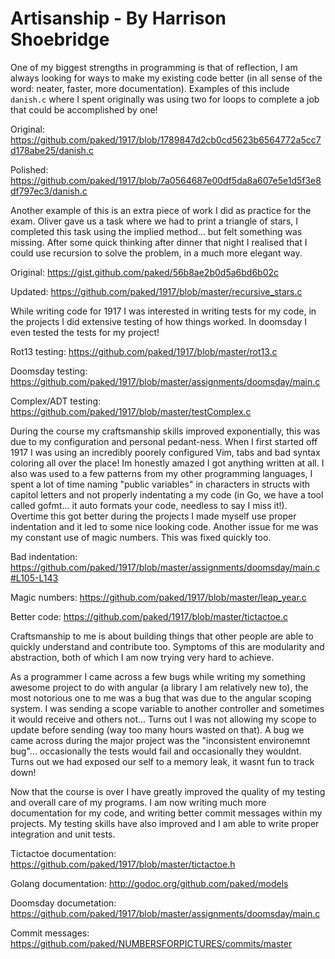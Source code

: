 # Artisanship - By Harrison Shoebridge
One of my biggest strengths in programming is that of reflection, I am always looking for ways to make my existing code better (in all sense of the word: neater, faster, more documentation). Examples of this include `danish.c` where I spent originally was using two for loops to complete a job that could be accomplished by one!

Original: https://github.com/paked/1917/blob/1789847d2cb0cd5623b6564772a5cc7d178abe25/danish.c

Polished: https://github.com/paked/1917/blob/7a0564687e00df5da8a607e5e1d5f3e8df797ec3/danish.c

Another example of this is an extra piece of work I did as practice for the exam. Oliver gave us a task where we had to print a triangle of stars, I completed this task using the implied method... but felt something was missing. After some quick thinking after dinner that night I realised that I could use recursion to solve the problem, in a much more elegant way.

Original: https://gist.github.com/paked/56b8ae2b0d5a6bd6b02c

Updated: https://github.com/paked/1917/blob/master/recursive_stars.c

While writing code for 1917 I was interested in writing tests for my code, in the projects I did extensive testing of how things worked. In doomsday I even tested the tests for my project!

Rot13 testing: https://github.com/paked/1917/blob/master/rot13.c

Doomsday testing: https://github.com/paked/1917/blob/master/assignments/doomsday/main.c

Complex/ADT testing: https://github.com/paked/1917/blob/master/testComplex.c

During the course my craftsmanship skills improved exponentially, this was due to my configuration and personal pedant-ness. When I first started off 1917 I was using an incredibly poorely configured Vim, tabs and bad syntax coloring all over the place! Im honestly amazed I got anything written at all. I also was used to a few patterns from my other programming languages, I spent a lot of time naming "public variables" in characters in structs with capitol letters and not properly indentating a my code (in Go, we have a tool called gofmt... it auto formats your code, needless to say I miss it!). Overtime this got better during the projects I made myself use proper indentation and it led to some nice looking code. Another issue for me was my constant use of magic numbers. This was fixed quickly too.

Bad indentation: https://github.com/paked/1917/blob/master/assignments/doomsday/main.c#L105-L143

Magic numbers: https://github.com/paked/1917/blob/master/leap_year.c

Better code: https://github.com/paked/1917/blob/master/tictactoe.c

Craftsmanship to me is about building things that other people are able to quickly understand and contribute too. Symptoms of this are modularity and abstraction, both of which I am now trying very hard to achieve.

As a programmer I came across a few bugs while writing my something awesome project to do with angular (a library I am relatively new to), the most notorious one to me was a bug that was due to the angular scoping system. I was sending a scope variable to another controller and sometimes it would receive and others not... Turns out I was not allowing my scope to update before sending (way too many hours wasted on that). A bug we came across during the major project was the "inconsistent environemnt bug"... occasionally the tests would fail and occasionally they wouldnt. Turns out we had exposed our self to a memory leak, it wasnt fun to track down!

Now that the course is over I have greatly improved the quality of my testing and overall care of my programs. I am now writing much more documentation for my code, and writing better commit messages within my projects. My testing skills have also improved and I am able to write proper integration and unit tests.

Tictactoe documentation: https://github.com/paked/1917/blob/master/tictactoe.h

Golang documentation: http://godoc.org/github.com/paked/models

Doomsday documetation: https://github.com/paked/1917/blob/master/assignments/doomsday/main.c

Commit messages: https://github.com/paked/NUMBERSFORPICTURES/commits/master
